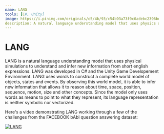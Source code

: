 ```yaml
---
name: LANG
tools: [C#, Unity]
image: https://i.pinimg.com/originals/c5/4b/93/c54b93a73f0c0adebc2396bde0fcfdd8.jpg
description: A natural language understanding model that uses physics simulations to perform inferences about the state of the world.
---
```

# LANG
LANG is a natural language understanding model that uses physical simulations to understand and infer new information from short english expressions. LANG was developed in C# and the Unity Game Developement Environment. LANG uses words to construct a complete world model of objects, states and events. By observing this world model, it is able to infer new information that allows it to reason about time, space, position, sequence, motion, size and other concepts.  Since the model only uses words as  means to point to what they represent, its language representation is neither symbolic nor vectorized.


Here's a video demonstrating LANG working through a few of the challenges from the FACEBOOK bAbI question answering dataset:

[![LANG](http://img.youtube.com/vi/u37DV81gpFE/0.jpg)](https://youtu.be/u37DV81gpFE)

